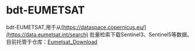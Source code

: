# bdt-EUMETSAT
bdt-EUMETSAT,用于从[https://dataspace.copernicus.eu/](https://data.eumetsat.int/search) 批量检索下载Sentinel3、Sentinel5等数据。目前托管于仓库：[Eumetsat_Download](https://github.com/cyloveyou/Eumetsat_Download)